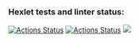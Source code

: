 ### Hexlet tests and linter status:
[![Actions Status](https://github.com/KustovAA/frontend-project-lvl1/workflows/hexlet-check/badge.svg)](https://github.com/KustovAA/frontend-project-lvl1/actions)
[![Actions Status](https://github.com/KustovAA/frontend-project-lvl1/workflows/build/badge.svg)](https://github.com/KustovAA/frontend-project-lvl1/actions)
<a href="https://codeclimate.com/github/KustovAA/frontend-project-lvl1/maintainability"><img src="https://api.codeclimate.com/v1/badges/cf7c3967d635a7a685bf/maintainability" /></a>
